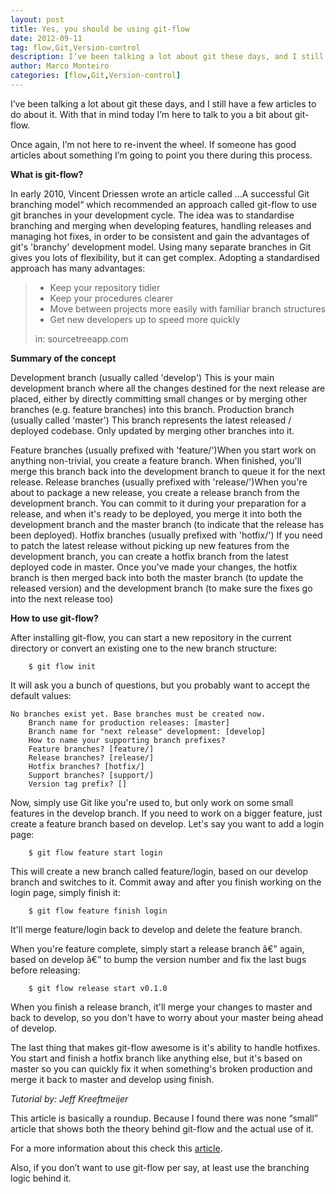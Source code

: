 ```yaml
---
layout: post
title: Yes, you should be using git-flow
date: 2012-09-11
tag: flow,Git,Version-control
description: I’ve been talking a lot about git these days, and I still have a few articles to do about it. With that in mind today I’m here to talk to
author: Marco Monteiro
categories: [flow,Git,Version-control]
---
```


I’ve been talking a lot about git these days, and I still have a few articles to do about it. With that in mind today I’m here to talk to you a bit about git-flow.

Once again, I’m not here to re-invent the wheel. If someone has good articles about something I’m going to point you there during this process.
<!--more-->

**What is git-flow?**

In early 2010, Vincent Driessen wrote an article called ...A successful Git branching model“ which recommended an approach called git-flow to use git branches in your development cycle. The idea was to standardise branching and merging when developing features, handling releases and managing hot fixes, in order to be consistent and gain the advantages of git's 'branchy' development model. Using many separate branches in Git gives you lots of flexibility, but it can get complex. Adopting a standardised approach has many advantages:

> * Keep your repository tidier
> * Keep your procedures clearer
> * Move between projects more easily with familiar branch structures
> * Get new developers up to speed more quickly
>
> in: sourcetreeapp.com

**Summary of the concept**

Development branch (usually called 'develop') This is your main development branch where all the changes destined for the next release are placed, either by directly committing small changes or by merging other branches (e.g. feature branches) into this branch.
Production branch (usually called 'master') This branch represents the latest released / deployed codebase. Only updated by merging other branches into it.

Feature branches (usually prefixed with 'feature/')When you start work on anything non-trivial, you create a feature branch. When finished, you'll merge this branch back into the development branch to queue it for the next release.
Release branches (usually prefixed with 'release/')When you're about to package a new release, you create a release branch from the development branch. You can commit to it during your preparation for a release, and when it's ready to be deployed, you merge it into both the development branch and the master branch (to indicate that the release has been deployed).
Hotfix branches (usually prefixed with 'hotfix/') If you need to patch the latest release without picking up new features from the development branch, you can create a hotfix branch from the latest deployed code in master. Once you've made your changes, the hotfix branch is then merged back into both the master branch (to update the released version) and the development branch (to make sure the fixes go into the next release too)

**How to use git-flow?**

After installing git-flow, you can start a new repository in the current directory or convert an existing one to the new branch structure:

		$ git flow init

It will ask you a bunch of questions, but you probably want to accept the default values:

	No branches exist yet. Base branches must be created now.
 		Branch name for production releases: [master]
 		Branch name for "next release" development: [develop]
 		How to name your supporting branch prefixes?
 		Feature branches? [feature/]
 		Release branches? [release/]
	 	Hotfix branches? [hotfix/]
 		Support branches? [support/]
 		Version tag prefix? []

Now, simply use Git like you're used to, but only work on some small features in the develop branch. If you need to work on a bigger feature, just create a feature branch based on develop. Let's say you want to add a login page:

		$ git flow feature start login

This will create a new branch called feature/login, based on our develop branch and switches to it. Commit away and after you finish working on the login page, simply finish it:

		$ git flow feature finish login

It'll merge feature/login back to develop and delete the feature branch.

When you're feature complete, simply start a release branch â€” again, based on develop â€” to bump the version number and fix the last bugs before releasing:

		$ git flow release start v0.1.0

When you finish a release branch, it'll merge your changes to master and back to develop, so you don't have to worry about your master being ahead of develop.

The last thing that makes git-flow awesome is it's ability to handle hotfixes. You start and finish a hotfix branch like anything else, but it's based on master so you can quickly fix it when something's broken production and merge it back to master and develop using finish.

*Tutorial by: Jeff Kreeftmeijer*

This article is basically a roundup. Because I found there was none “small” article that shows both the theory behind git-flow and the actual use of it.

For a more information about this check this [article](http://yakiloo.com/getting-started-git-flow/).

Also, if you don’t want to use git-flow per say, at least use the branching logic behind it.